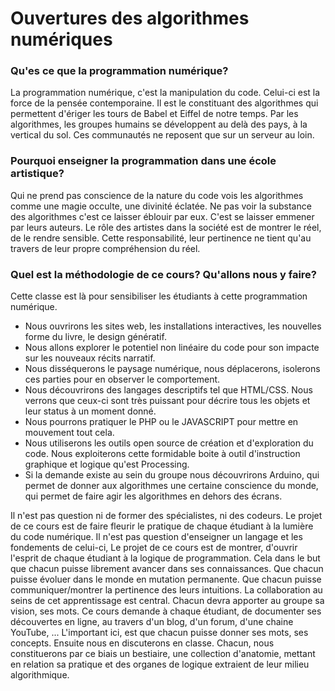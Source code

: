 <h1>Ouvertures des algorithmes numériques</h1>

<h3>Qu'es ce que la programmation numérique?</h3>
<p>
	La programmation numérique, c'est la manipulation du code.
	Celui-ci est la force de la pensée contemporaine.
	Il est le constituant des algorithmes qui permettent d'ériger
	les tours de Babel et Eiffel de notre temps.
	Par les algorithmes, les groupes humains se développent au delà des pays,
	à la vertical du sol. Ces communautés ne reposent que sur un serveur au loin.
</p>

<h3>Pourquoi enseigner la programmation dans une école artistique?</h3>
<p>
	Qui ne prend pas conscience de la nature du code vois les algorithmes
	comme une magie occulte, une divinité éclatée. Ne pas voir la substance des algorithmes
	c'est ce laisser éblouir par eux. C'est se laisser emmener par leurs auteurs.
	Le rôle des artistes dans la société est de montrer le réel, de le rendre sensible.
	Cette responsabilité, leur pertinence ne tient qu'au travers de leur propre compréhension du réel.
</p>

<h3>Quel est la méthodologie de ce cours? Qu'allons nous y faire?</h3>
<p>
	Cette classe est là pour sensibiliser les étudiants à cette programmation numérique.
	<ul>
		<li>Nous ouvrirons les sites web, les installations interactives, les nouvelles forme du livre, le design génératif.</li>
		<li>Nous allons explorer le potentiel non linéaire du code pour son impacte sur les nouveaux récits narratif.</li>
		<li>Nous disséquerons le paysage numérique, nous déplacerons, isolerons ces parties pour en observer​ le comportement.</li>
		<li>Nous découvrirons des langages descriptifs tel que HTML/CSS. Nous verrons que ceux-ci sont très puissant pour décrire tous les objets et leur status à un moment donné.</li>
		<li>Nous pourrons pratiquer le PHP ou le JAVASCRIPT pour mettre en mouvement tout cela.</li>
		<li>Nous utiliserons les outils open source de création et d'exploration du code. Nous exploiterons cette formidable boite à outil d'instruction graphique et logique qu'est Processing.</li>
		<li>Si la demande existe au sein du groupe nous découvrirons Arduino, qui permet de donner aux algorithmes une certaine conscience du monde,
	qui permet de faire agir les algorithmes en dehors des écrans.</li>
	</ul>
	Il n'est pas question ni de former des spécialistes, ni des codeurs. Le projet de ce cours est de faire fleurir le pratique de chaque étudiant à la lumière du code numérique.
	Il n'est pas question d'enseigner un langage et les fondements de celui-ci, Le projet de ce cours est de montrer, d'ouvrir l'esprit de chaque étudiant à la logique de programmation.
	Cela dans le but que chacun puisse librement avancer dans ses connaissances. Que chacun puisse évoluer dans le monde en mutation permanente. Que chacun puisse communiquer/montrer la pertinence des leurs intuitions.
	La collaboration au seins de cet apprentissage est central. Chacun devra apporter au groupe sa vision, ses mots. Ce cours demande à chaque étudiant, de documenter ses découvertes en ligne, au travers d'un blog, d'un forum, d'une chaine YouTube, ... 
	L'important ici, est que chacun puisse donner ses mots, ses concepts. Ensuite nous en discuterons en classe. 
	Chacun, nous constituerons par ce biais un bestiaire, une collection d'anatomie, mettant en relation sa pratique et des organes de logique extraient de leur milieu algorithmique.
</p>
